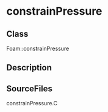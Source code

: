 # constrainPressure 
## Class
Foam::constrainPressure

## Description

## SourceFiles
constrainPressure.C

